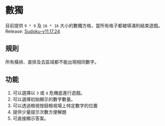 # 數獨
目前提供 ```9 * 9``` 及 ```16 * 16``` 大小的數獨方格，當所有格子都被填滿則結束遊戲。
Release: [Sudoku-v11.17.24](https://github.com/zylin1998/Sudoku/releases/tag/Sudoku-11.17.24)
## 規則
所有橫排、直排及去區域都不能出現相同數字。
## 功能
1. 可以選擇以 ```3``` 或 ```4``` 危機底進行遊戲。
2. 可以選擇初始顯示的數字數量。
3. 可以透過檢視按鈕檢視場上特定數字的位置
4. 提供少量提示次數方便解題
5. 可直接顯示答案。


